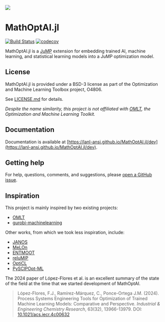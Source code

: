 ![](https://upload.wikimedia.org/wikipedia/commons/2/22/Standing_Moai_at_Ahu_Tongariki%2C_Easter_Island%2C_Pacific_Ocean.jpg)

# MathOptAI.jl

[![Build Status](https://github.com/lanl-ansi/MathOptAI.jl/workflows/CI/badge.svg)](https://github.com/lanl-ansi/MathOptAI.jl/actions?query=workflow%3ACI)
[![codecov](https://codecov.io/gh/lanl-ansi/MathOptAI.jl/branch/main/graph/badge.svg)](https://codecov.io/gh/lanl-ansi/MathOptAI.jl)

MathOptAI.jl is a [JuMP](https://jump.dev) extension for embedding trained AI,
machine learning, and statistical learning models into a JuMP optimization
model.

## License

MathOptAI.jl is provided under a BSD-3 license as part of the Optimization and
Machine Learning Toolbox project, O4806.

See [LICENSE.md](https://github.com/lanl-ansi/MathOptAI.jl/blob/main/LICENSE.md)
for details.

_Despite the name similarity, this project is not affiliated with
[OMLT](https://github.com/cog-imperial/OMLT), the Optimization and Machine
Learning Toolkit._

## Documentation

Documentation is available at
[https://lanl-ansi.github.io/MathOptAI.jl/dev](https://lanl-ansi.github.io/MathOptAI.jl/dev).

## Getting help

For help, questions, comments, and suggestions, please [open a GitHub issue](https://github.com/lanl-ansi/MathOptAI.jl/issues/new).

## Inspiration

This project is mainly inspired by two existing projects:

 * [OMLT](https://github.com/cog-imperial/OMLT)
 * [gurobi-machinelearning](https://github.com/Gurobi/gurobi-machinelearning)

Other works, from which we took less inspiration, include:

 * [JANOS](https://github.com/INFORMSJoC/2020.1023)
 * [MeLOn](https://git.rwth-aachen.de/avt-svt/public/MeLOn)
 * [ENTMOOT](https://github.com/cog-imperial/entmoot)
 * [reluMIP](https://github.com/process-intelligence-research/ReLU_ANN_MILP)
 * [OptiCL](https://github.com/hwiberg/OptiCL)
 * [PySCIPOpt-ML](https://github.com/Opt-Mucca/PySCIPOpt-ML)

The 2024 paper of López-Flores et al. is an excellent summary of the state of
the field at the time that we started development of MathOptAI.

> López-Flores, F.J., Ramírez-Márquez, C., Ponce-Ortega J.M. (2024). Process
> Systems Engineering Tools for Optimization of Trained Machine Learning Models:
> Comparative and Perspective. _Industrial & Engineering Chemistry Research_,
> 63(32), 13966-13979. DOI: [10.1021/acs.iecr.4c00632](https://pubs.acs.org/doi/abs/10.1021/acs.iecr.4c00632)
